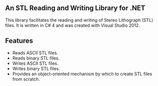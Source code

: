 An STL Reading and Writing Library for .NET
-
This library facilitates the reading and writing of Stereo Lithograph (STL) files. It is written in C# 4 and was created with Visual Studio 2012.

Features
-
* Reads ASCII STL files.
* Reads binary STL files.
* Writes ASCII STL files.
* Writes binary STL files.
* Provides an object-oriented mechanism by which to create STL files from scratch.